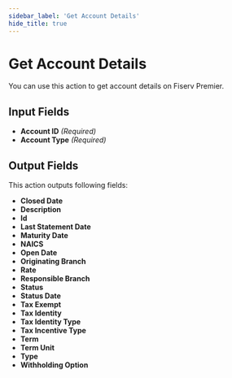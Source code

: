 ```yaml
---
sidebar_label: 'Get Account Details'
hide_title: true
---
```



# Get Account Details

You can use this action to get account details on Fiserv Premier.

## Input Fields

- **Account ID** *(Required)*
- **Account Type** *(Required)*

## Output Fields

This action outputs following fields:

- **Closed Date**
- **Description**
- **Id**
- **Last Statement Date**
- **Maturity Date**
- **NAICS**
- **Open Date**
- **Originating Branch**
- **Rate**
- **Responsible Branch**
- **Status**
- **Status Date**
- **Tax Exempt**
- **Tax Identity**
- **Tax Identity Type**
- **Tax Incentive Type**
- **Term**
- **Term Unit**
- **Type**
- **Withholding Option**
